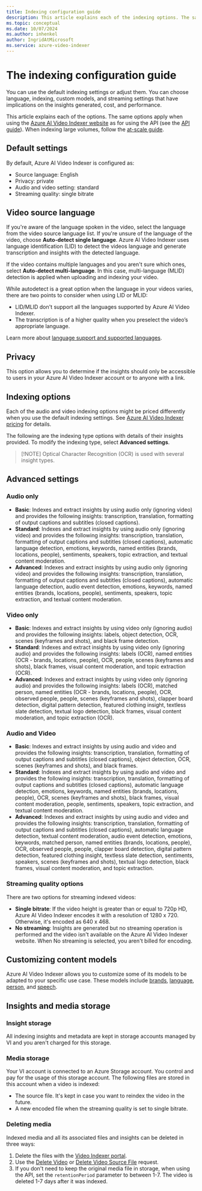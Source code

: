 ```yaml
---
title: Indexing configuration guide
description: This article explains each of the indexing options. The same options apply when using the Azure AI Video Indexer website as for using the API.
ms.topic: conceptual
ms.date: 10/07/2024
ms.author: inhenkel
author: IngridAtMicrosoft
ms.service: azure-video-indexer
---
```


# The indexing configuration guide

You can use the default indexing settings or adjust them. You can choose language, indexing, custom models, and streaming settings that have implications on the insights generated, cost, and performance.

This article explains each of the options. The same options apply when using the [Azure AI Video Indexer website](https://www.videoindexer.ai/) as for using the API (see the [API guide](video-indexer-use-apis.md)). When indexing large volumes, follow the [at-scale guide](considerations-when-use-at-scale.md).

## Default settings 

By default, Azure AI Video Indexer is configured as:

- Source language: English
- Privacy: private
- Audio and video setting: standard
- Streaming quality: single bitrate
  

## Video source language 

If you're aware of the language spoken in the video, select the language from the video source language list. If you're unsure of the language of the video, choose **Auto-detect single language**. Azure AI Video Indexer uses language identification (LID) to detect the videos language and generate transcription and insights with the detected language. 

If the video contains multiple languages and you aren't sure which ones, select **Auto-detect multi-language**. In this case, multi-language (MLID) detection is applied when uploading and indexing your video. 

While autodetect is a great option when the language in your videos varies, there are two points to consider when using LID or MLID: 

- LID/MLID don't support all the languages supported by Azure AI Video Indexer.
- The transcription is of a higher quality when you preselect the video’s appropriate language.

Learn more about [language support and supported languages](language-support.md). 

## Privacy 

This option allows you to determine if the insights should only be accessible to users in your Azure AI Video Indexer account or to anyone with a link. 

## Indexing options 

Each of the audio and video indexing options might be priced differently when you use the default indexing settings. See [Azure AI Video Indexer pricing](https://azure.microsoft.com/pricing/details/video-indexer/) for details. 

The following are the indexing type options with details of their insights provided. To modify the indexing type, select **Advanced settings**.

> [!NOTE] Optical Character Recognition (OCR) is used with several insight types.

## Advanced settings

### Audio only  

- **Basic**: Indexes and extract insights by using audio only (ignoring video) and provides the following insights: transcription, translation, formatting of output captions and subtitles (closed captions).
- **Standard**: Indexes and extract insights by using audio only (ignoring video) and provides the following insights: transcription, translation, formatting of output captions and subtitles (closed captions), automatic language detection, emotions, keywords, named entities (brands, locations, people), sentiments, speakers, topic extraction, and textual content moderation.   
- **Advanced**: Indexes and extract insights by using audio only (ignoring video) and provides the following insights: transcription, translation, formatting of output captions and subtitles (closed captions), automatic language detection, audio event detection, emotions, keywords, named entities (brands, locations, people), sentiments, speakers, topic extraction, and textual content moderation.   

### Video only 

- **Basic**: Indexes and extract insights by using video only (ignoring audio) and provides the following insights: labels, object detection, OCR, scenes (keyframes and shots), and black frame detection.
- **Standard**: Indexes and extract insights by using video only (ignoring audio) and provides the following insights: labels (OCR), named entities (OCR - brands, locations, people), OCR, people, scenes (keyframes and shots), black frames, visual content moderation, and topic extraction (OCR). 
- **Advanced**: Indexes and extract insights by using video only (ignoring audio) and provides the following insights: labels (OCR), matched person, named entities (OCR - brands, locations, people), OCR, observed people, people, scenes (keyframes and shots), clapper board detection, digital pattern detection, featured clothing insight, textless slate detection, textual logo detection, black frames, visual content moderation, and topic extraction (OCR). 

### Audio and Video   

- **Basic**: Indexes and extract insights by using audio and video and provides the following insights: transcription, translation, formatting of output captions and subtitles (closed captions), object detection, OCR, scenes (keyframes and shots), and black frames.
- **Standard**: Indexes and extract insights by using audio and video and provides the following insights: transcription, translation, formatting of output captions and subtitles (closed captions), automatic language detection, emotions, keywords, named entities (brands, locations, people), OCR, scenes (keyframes and shots), black frames, visual content moderation, people, sentiments, speakers, topic extraction, and textual content moderation.   
- **Advanced**: Indexes and extract insights by using audio and video and provides the following insights: transcription, translation, formatting of output captions and subtitles (closed captions), automatic language detection, textual content moderation, audio event detection, emotions, keywords, matched person, named entities (brands, locations, people), OCR, observed people, people, clapper board detection, digital pattern detection, featured clothing insight, textless slate detection, sentiments, speakers, scenes (keyframes and shots), textual logo detection, black frames, visual content moderation, and topic extraction.   

### Streaming quality options 

There are two options for streaming indexed videos: 

- **Single bitrate**: If the video height is greater than or equal to 720p HD, Azure AI Video Indexer encodes it with a resolution of 1280 x 720. Otherwise, it's encoded as 640 x 468.
- **No streaming**: Insights are generated but no streaming operation is performed and the video isn't available on the Azure AI Video Indexer website. When No streaming is selected, you aren't billed for encoding.

## Customizing content models 

Azure AI Video Indexer allows you to customize some of its models to be adapted to your specific use case. These models include [brands](customize-brands-model-how-to.md), [language](customize-language-model-how-to.md), [person](customize-person-model-how-to.md), and [speech](customize-speech-model-how-to.md).

## Insights and media storage

### Insight storage

All indexing insights and metadata are kept in storage accounts managed by VI and you aren't charged for this storage.

### Media storage
Your VI account is connected to an Azure Storage account. You control and pay for the usage of this storage account. The following files are stored in this account when a video is indexed:

- The source file. It's kept in case you want to reindex the video in the future.
- A new encoded file when the streaming quality is set to single bitrate.

### Deleting media

Indexed media and all its associated files and insights can be deleted in three ways:

1. Delete the files with the [Video Indexer portal](https://www.videoindexer.ai/).
1. Use the [Delete Video](https://api-portal.videoindexer.ai/api-details#api=Operations&operation=Delete-Video) or [Delete Video Source File](https://api-portal.videoindexer.ai/api-details#api=Operations&operation=Delete-Video-Source-File) request. 
1. If you don't need to keep the original media file in storage, when using the API, set the `retentionPeriod` parameter to between 1-7. The video is deleted 1-7 days after it was indexed.
